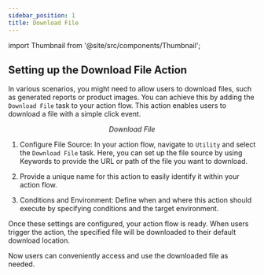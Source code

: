 ```yaml
---
sidebar_position: 1
title: Download File
---
```

import Thumbnail from '@site/src/components/Thumbnail';

## Setting up the Download File Action

In various scenarios, you might need to allow users to download files, such as generated reports or product images. You can achieve this by adding the `Download File` task to your action flow. This action enables users to download a file with a simple click event.

<figure>
<Thumbnail src="/img/reference/actionflow-blocks/download-file/download-file.png" alt="Download File" />
<figcaption align='center'><i>Download File</i></figcaption>
</figure>

1. Configure File Source: In your action flow, navigate to `Utility` and select the `Download File` task. Here, you can set up the file source by using Keywords to provide the URL or path of the file you want to download.


2.  Provide a unique name for this action to easily identify it within your action flow.

<figure>
<Thumbnail src="/img/reference/actionflow-blocks/download-file/feild.jpeg" alt="Download File" />
</figure>

3. Conditions and Environment: Define when and where this action should execute by specifying conditions and the target environment.

Once these settings are configured, your action flow is ready. When users trigger the action, the specified file will be downloaded to their default download location.

Now users can conveniently access and use the downloaded file as needed.
